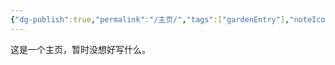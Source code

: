 ```yaml
---
{"dg-publish":true,"permalink":"/主页/","tags":["gardenEntry"],"noteIcon":"3","created":"2023-10-04T01:09:14.395+08:00","updated":"2023-10-04T01:09:51.759+08:00"}
---
```


这是一个主页，暂时没想好写什么。